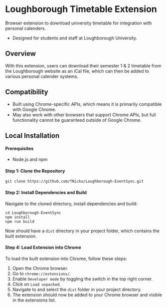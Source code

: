 # Loughborough Timetable Extension

Browser extension to download university timetable for integration with personal calenders.

- Designed for students and staff at Loughborough University.

## Overview

With this extension, users can download their semester 1 & 2 timetable
from the Loughborough website as an iCal file, which can then be added to various
personal calender systems.

## Compatibility

- Built using Chrome-specific APIs, which means it is primarily compatible with Google Chrome.
- May also work with other browsers that support Chrome APIs, but full functionality cannot be guaranteed outside of Google Chrome.

## Local Installation

<h4>Prerequisites</h4>
<ul>
  <li>Node.js and npm</li>
</ul>

<h4>Step 1: Clone the Repository</h4>

<pre><code>git clone https://github.com/TNicko/Loughborough-EventSync.git
</code></pre>

<h4>Step 2: Install Dependencies and Build</h4>
<p>Navigate to the cloned directory, install dependencies and build:</p>

<pre><code>cd Loughborough-EventSync
npm install
npm run build 
</code></pre>

<p>Now should have a <code>dist</code> directory in your project folder, which contains the built extension.</p>

<h4>Step 4: Load Extension into Chrome</h4>
<p>To load the built extension into Chrome, follow these steps:</p>
<ol>
  <li>Open the Chrome browser.</li>
  <li>Go to <code>chrome://extensions/</code>.</li>
  <li>Enable <code>Developer mode</code> by toggling the switch in the top right corner.</li>
  <li>Click on <code>Load unpacked</code>.</li>
  <li>Navigate to and select the <code>dist</code> folder in your project directory.</li>
  <li>The extension should now be added to your Chrome browser and visible in the extensions list.</li>
</ol>
